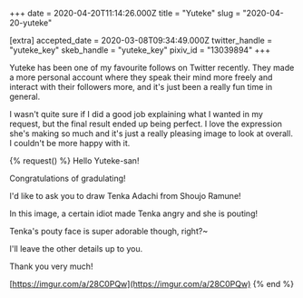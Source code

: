 +++
date = 2020-04-20T11:14:26.000Z
title = "Yuteke"
slug = "2020-04-20-yuteke"

[extra]
accepted_date = 2020-03-08T09:34:49.000Z
twitter_handle = "yuteke_key"
skeb_handle = "yuteke_key"
pixiv_id = "13039894"
+++

Yuteke has been one of my favourite follows on Twitter recently. They made a more personal account where they speak their mind more freely and interact with their followers more, and it's just been a really fun time in general.

I wasn't quite sure if I did a good job explaining what I wanted in my request, but the final result ended up being perfect. I love the expression she's making so much and it's just a really pleasing image to look at overall. I couldn't be more happy with it.

{% request() %}
Hello Yuteke-san!

Congratulations of gradulating!

I'd like to ask you to draw Tenka Adachi from Shoujo Ramune!

In this image, a certain idiot made Tenka angry and she is pouting!

Tenka's pouty face is super adorable though, right?~

I'll leave the other details up to you.

Thank you very much!

[https://imgur.com/a/28C0PQw](https://imgur.com/a/28C0PQw)
{% end %}